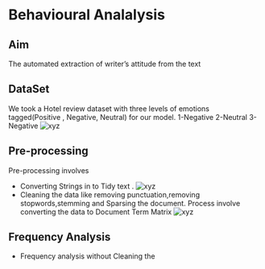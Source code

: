 # Behavioural Analalysis

## Aim
The automated extraction of writer’s attitude from the text
## DataSet
We took a Hotel review dataset with three levels of emotions tagged(Positive , Negative, Neutral) for our model.
1-Negative
2-Neutral
3-Negative
![xyz](https://github.com/vgvinayak/behaviouralAnalysis/blob/master/Screenshot%20(53).png)
## Pre-processing
Pre-processing involves
* Converting Strings in to Tidy text .
![xyz](https://github.com/vgvinayak/behaviouralAnalysis/blob/master/Screenshot%20(55).png)
* Cleaning the data like removing punctuation,removing stopwords,stemming and Sparsing the document.
  Process involve converting the data to Document Term Matrix
![xyz](https://github.com/vgvinayak/behaviouralAnalysis/blob/master/Screenshot%20(58).png)
## Frequency Analysis
* Frequency analysis without Cleaning the 

